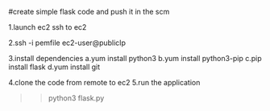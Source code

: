 #create simple flask code and push it in the scm 

1.launch ec2 ssh to ec2

2.ssh -i pemfile ec2-user@publicIp 

3.install dependencies 
a.yum install python3 
b.yum install python3-pip 
c.pip install flask 
d.yum install git 

4.clone the code from remote to ec2 
5.run the application 
>>python3 flask.py